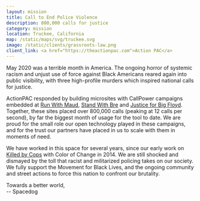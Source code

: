 ```yaml
---
layout: mission
title: Call to End Police Violence
description: 800,000 calls for justice
category: mission
location: Truckee, California
map: /static/maps/svg/truckee.svg
image: /static/clients/grassroots-law.png
client_link: <a href="https://theactionpac.com">Action PAC</a>
---
```


May 2020 was a terrible month in America. The ongoing horror of systemic racism and unjust use of force against Black Americans reared again into public visibility, with three high-profile murders which inspired national calls for justice.

ActionPAC responded by building microsites with CallPower campaigns embedded at [Run With Maud](https://www.runwithmaud.com/), [Stand With Bre](https://www.standwithbre.com/) and [Justice for Big Floyd](https://www.justiceforbigfloyd.com/). Together, these sites placed over 800,000 calls (peaking at 12 calls per second), by far the biggest month of usage for the tool to date. We are proud for the small role our open technology played in these campaigns, and for the trust our partners have placed in us to scale with them in moments of need.

We have worked in this space for several years, since our early work on [Killed by Cops](/mission/killedbycops) with Color of Change in 2014. We are still shocked and dismayed by the toll that racist and militarized policing takes on our society. We fully support the Movement for Black Lives, and the ongoing community and street actions to force this nation to confront our brutality.

Towards a better world,  
-- Spacedog
